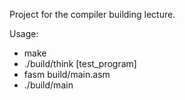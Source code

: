 Project for the compiler building lecture.

Usage:
- make
- ./build/think [test_program]
- fasm build/main.asm
- ./build/main
